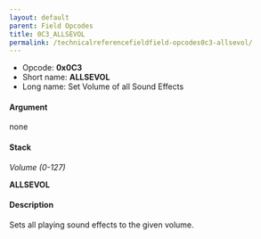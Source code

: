 ```yaml
---
layout: default
parent: Field Opcodes
title: 0C3_ALLSEVOL
permalink: /technicalreferencefieldfield-opcodes0c3-allsevol/
---
```


-   Opcode: **0x0C3**
-   Short name: **ALLSEVOL**
-   Long name: Set Volume of all Sound Effects

#### Argument

none

#### Stack

  
*Volume (0-127)*

**ALLSEVOL**

#### Description

Sets all playing sound effects to the given volume.
